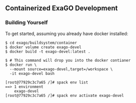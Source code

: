 ## Containerized ExaGO Development


### Building Yourself

To get started, assuming you already have docker installed:

```console
$ cd exago/buildsystem/container
$ docker volume create exago-devel
$ docker build -t exago-devel:latest .

$ # This command will drop you into the docker contianer
$ docker run \
  --mount source=exago-devel,target=/workspace \
  -it exago-devel bash

[root@77929c3c7a65 /]# spack env list
==> 1 environment
    exago-devel
[root@77929c3c7a65 /]# spack env activate exago-devel
```
